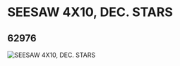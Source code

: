 # SEESAW 4X10, DEC. STARS
## 62976
![SEESAW 4X10, DEC. STARS](https://lc-www-live-s.legocdn.com/media/bricks/5/2/4526471.jpg)